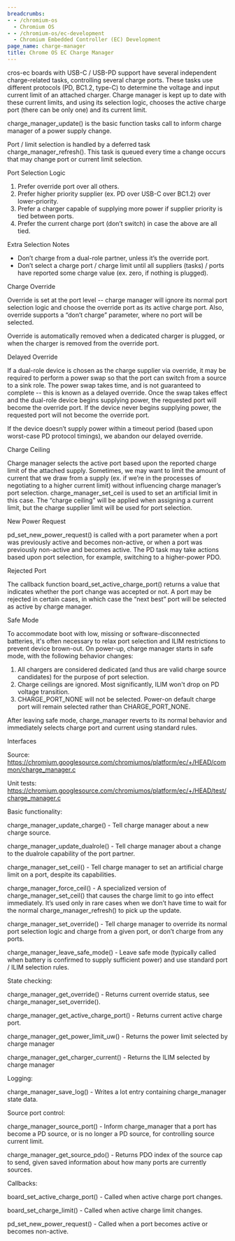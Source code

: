 ```yaml
---
breadcrumbs:
- - /chromium-os
  - Chromium OS
- - /chromium-os/ec-development
  - Chromium Embedded Controller (EC) Development
page_name: charge-manager
title: Chrome OS EC Charge Manager
---
```


cros-ec boards with USB-C / USB-PD support have several independent
charge-related tasks, controlling several charge ports. These tasks use
different protocols (PD, BC1.2, type-C) to determine the voltage and input
current limit of an attached charger. Charge manager is kept up to date with
these current limits, and using its selection logic, chooses the active charge
port (there can be only one) and its current limit.

charge_manager_update() is the basic function tasks call to inform charge
manager of a power supply change.

Port / limit selection is handled by a deferred task charge_manager_refresh().
This task is queued every time a change occurs that may change port or current
limit selection.

Port Selection Logic

1.  Prefer override port over all others.
2.  Prefer higher priority supplier (ex. PD over USB-C over BC1.2) over
            lower-priority.
3.  Prefer a charger capable of supplying more power if supplier
            priority is tied between ports.
4.  Prefer the current charge port (don’t switch) in case the above are
            all tied.

Extra Selection Notes

*   Don’t charge from a dual-role partner, unless it’s the override
            port.
*   Don’t select a charge port / charge limit until all suppliers
            (tasks) / ports have reported some charge value (ex. zero, if
            nothing is plugged).

Charge Override

Override is set at the port level -- charge manager will ignore its normal port
selection logic and choose the override port as its active charge port. Also,
override supports a “don’t charge” parameter, where no port will be selected.

Override is automatically removed when a dedicated charger is plugged, or when
the charger is removed from the override port.

Delayed Override

If a dual-role device is chosen as the charge supplier via override, it may be
required to perform a power swap so that the port can switch from a source to a
sink role. The power swap takes time, and is not guaranteed to complete -- this
is known as a delayed override. Once the swap takes effect and the dual-role
device begins supplying power, the requested port will become the override port.
If the device never begins supplying power, the requested port will not become
the override port.

If the device doesn’t supply power within a timeout period (based upon
worst-case PD protocol timings), we abandon our delayed override.

Charge Ceiling

Charge manager selects the active port based upon the reported charge limit of
the attached supply. Sometimes, we may want to limit the amount of current that
we draw from a supply (ex. if we’re in the processes of negotiating to a higher
current limit) without influencing charge manager’s port selection.
charge_manager_set_ceil is used to set an artificial limit in this case. The
“charge ceiling” will be applied when assigning a current limit, but the charge
supplier limit will be used for port selection.

New Power Request

pd_set_new_power_request() is called with a port parameter when a port was
previously active and becomes non-active, or when a port was previously
non-active and becomes active. The PD task may take actions based upon port
selection, for example, switching to a higher-power PDO.

Rejected Port

The callback function board_set_active_charge_port() returns a value that
indicates whether the port change was accepted or not. A port may be rejected in
certain cases, in which case the “next best” port will be selected as active by
charge manager.

Safe Mode

To accommodate boot with low, missing or software-disconnected batteries, it's
often necessary to relax port selection and ILIM restrictions to prevent device
brown-out. On power-up, charge manager starts in safe mode, with the following
behavior changes:

1.  All chargers are considered dedicated (and thus are valid charge
            source candidates) for the purpose of port selection.
2.  Charge ceilings are ignored. Most significantly, ILIM won't drop on
            PD voltage transition.
3.  CHARGE_PORT_NONE will not be selected. Power-on default charge port
            will remain selected rather than CHARGE_PORT_NONE.

After leaving safe mode, charge_manager reverts to its normal behavior and
immediately selects charge port and current using standard rules.

Interfaces

Source:
<https://chromium.googlesource.com/chromiumos/platform/ec/+/HEAD/common/charge_manager.c>

Unit tests:
<https://chromium.googlesource.com/chromiumos/platform/ec/+/HEAD/test/charge_manager.c>

Basic functionality:

charge_manager_update_charge() - Tell charge manager about a new charge source.

charge_manager_update_dualrole() - Tell charge manager about a change to the
dualrole capability of the port partner.

charge_manager_set_ceil() - Tell charge manager to set an artificial charge
limit on a port, despite its capabilities.

charge_manager_force_ceil() - A specialized version of charge_manager_set_ceil()
that causes the charge limit to go into effect immediately. It’s used only in
rare cases when we don’t have time to wait for the normal
charge_manager_refresh() to pick up the update.

charge_manager_set_override() - Tell charge manager to override its normal port
selection logic and charge from a given port, or don’t charge from any ports.

charge_manager_leave_safe_mode() - Leave safe mode (typically called when
battery is confirmed to supply sufficient power) and use standard port / ILIM
selection rules.

State checking:

charge_manager_get_override() - Returns current override status, see
charge_manager_set_override().

charge_manager_get_active_charge_port() - Returns current active charge port.

charge_manager_get_power_limit_uw() - Returns the power limit selected by charge
manager

charge_manager_get_charger_current() - Returns the ILIM selected by charge
manager

Logging:

charge_manager_save_log() - Writes a lot entry containing charge_manager state
data.

Source port control:

charge_manager_source_port() - Inform charge_manager that a port has become a PD
source, or is no longer a PD source, for controlling source current limit.

charge_manager_get_source_pdo() - Returns PDO index of the source cap to send,
given saved information about how many ports are currently sources.

Callbacks:

board_set_active_charge_port() - Called when active charge port changes.

board_set_charge_limit() - Called when active charge limit changes.

pd_set_new_power_request() - Called when a port becomes active or becomes
non-active.